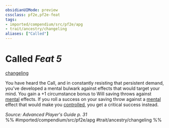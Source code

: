 ```yaml
---
obsidianUIMode: preview
cssclass: pf2e,pf2e-feat
tags:
- imported/compendium/src/pf2e/apg
- trait/ancestry/changeling
aliases: ["Called"]
---
```

# Called  *Feat 5*  
[changeling](changeling-b1.md)  


You have heard the Call, and in constantly resisting that persistent demand, you've developed a mental bulwark against effects that would target your mind. You gain a +1 circumstance bonus to Will saving throws against [mental](mental.md) effects. If you roll a success on your saving throw against a [mental](mental.md) effect that would make you [controlled](conditions.md#Controlled), you get a critical success instead.

*Source: Advanced Player's Guide p. 31*  
%% #imported/compendium/src/pf2e/apg #trait/ancestry/changeling %%